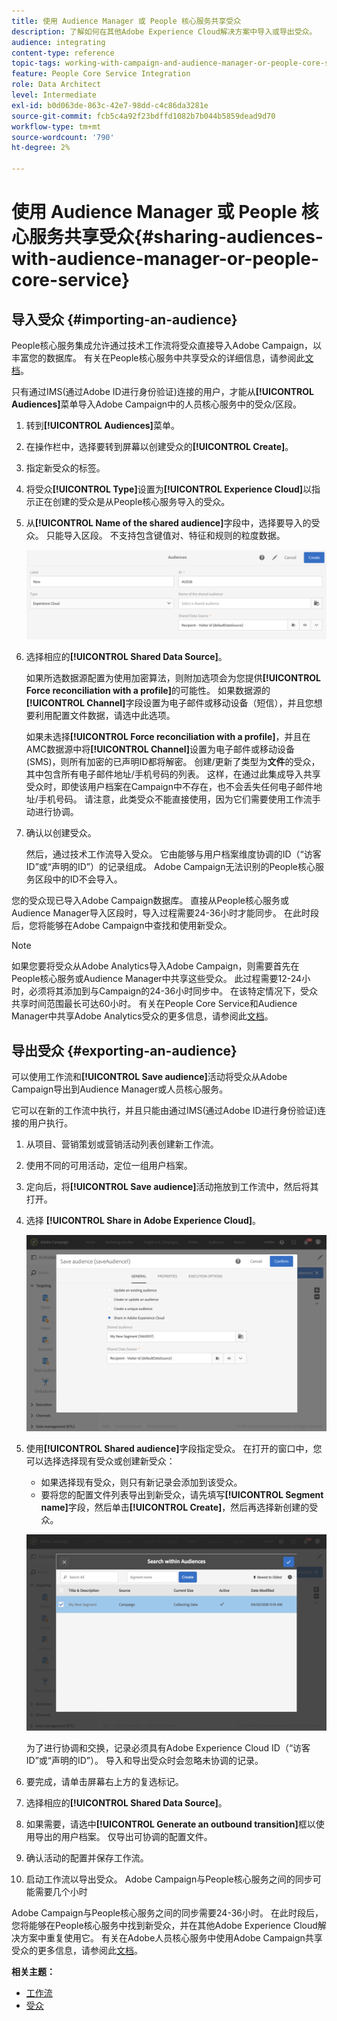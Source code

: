 ```yaml
---
title: 使用 Audience Manager 或 People 核心服务共享受众
description: 了解如何在其他Adobe Experience Cloud解决方案中导入或导出受众。
audience: integrating
content-type: reference
topic-tags: working-with-campaign-and-audience-manager-or-people-core-service
feature: People Core Service Integration
role: Data Architect
level: Intermediate
exl-id: b0d063de-863c-42e7-98dd-c4c86da3281e
source-git-commit: fcb5c4a92f23bdffd1082b7b044b5859dead9d70
workflow-type: tm+mt
source-wordcount: '790'
ht-degree: 2%

---
```


# 使用 Audience Manager 或 People 核心服务共享受众{#sharing-audiences-with-audience-manager-or-people-core-service}

## 导入受众 {#importing-an-audience}

People核心服务集成允许通过技术工作流将受众直接导入Adobe Campaign，以丰富您的数据库。 有关在People核心服务中共享受众的详细信息，请参阅此[文档](https://experienceleague.adobe.com/docs/analytics/components/segmentation/segmentation-workflow/seg-publish.html?lang=zh-Hans)。

只有通过IMS(通过Adobe ID进行身份验证)连接的用户，才能从&#x200B;**[!UICONTROL Audiences]**&#x200B;菜单导入Adobe Campaign中的人员核心服务中的受众/区段。

1. 转到&#x200B;**[!UICONTROL Audiences]**&#x200B;菜单。
1. 在操作栏中，选择要转到屏幕以创建受众的&#x200B;**[!UICONTROL Create]**。
1. 指定新受众的标签。
1. 将受众&#x200B;**[!UICONTROL Type]**&#x200B;设置为&#x200B;**[!UICONTROL Experience Cloud]**&#x200B;以指示正在创建的受众是从People核心服务导入的受众。
1. 从&#x200B;**[!UICONTROL Name of the shared audience]**&#x200B;字段中，选择要导入的受众。 只能导入区段。 不支持包含键值对、特征和规则的粒度数据。

   ![](assets/aam_import_audience.png)

1. 选择相应的&#x200B;**[!UICONTROL Shared Data Source]**。

   如果所选数据源配置为使用加密算法，则附加选项会为您提供&#x200B;**[!UICONTROL Force reconciliation with a profile]**&#x200B;的可能性。 如果数据源的&#x200B;**[!UICONTROL Channel]**&#x200B;字段设置为电子邮件或移动设备（短信），并且您想要利用配置文件数据，请选中此选项。

   如果未选择&#x200B;**[!UICONTROL Force reconciliation with a profile]**，并且在AMC数据源中将&#x200B;**[!UICONTROL Channel]**&#x200B;设置为电子邮件或移动设备(SMS)，则所有加密的已声明ID都将解密。 创建/更新了类型为&#x200B;**文件**&#x200B;的受众，其中包含所有电子邮件地址/手机号码的列表。 这样，在通过此集成导入共享受众时，即使该用户档案在Campaign中不存在，也不会丢失任何电子邮件地址/手机号码。 请注意，此类受众不能直接使用，因为它们需要使用工作流手动进行协调。

1. 确认以创建受众。

   然后，通过技术工作流导入受众。 它由能够与用户档案维度协调的ID（“访客ID”或“声明的ID”）的记录组成。 Adobe Campaign无法识别的People核心服务区段中的ID不会导入。

您的受众现已导入Adobe Campaign数据库。 直接从People核心服务或Audience Manager导入区段时，导入过程需要24-36小时才能同步。 在此时段后，您将能够在Adobe Campaign中查找和使用新受众。

>[!NOTE]
>
>如果您要将受众从Adobe Analytics导入Adobe Campaign，则需要首先在People核心服务或Audience Manager中共享这些受众。 此过程需要12-24小时，必须将其添加到与Campaign的24-36小时同步中。 在该特定情况下，受众共享时间范围最长可达60小时。 有关在People Core Service和Audience Manager中共享Adobe Analytics受众的更多信息，请参阅此[文档](https://experienceleague.adobe.com/docs/analytics/components/segmentation/segmentation-workflow/seg-publish.html?lang=zh-Hans)。

## 导出受众 {#exporting-an-audience}

可以使用工作流和&#x200B;**[!UICONTROL Save audience]**&#x200B;活动将受众从Adobe Campaign导出到Audience Manager或人员核心服务。

它可以在新的工作流中执行，并且只能由通过IMS(通过Adobe ID进行身份验证)连接的用户执行。

1. 从项目、营销策划或营销活动列表创建新工作流。
1. 使用不同的可用活动，定位一组用户档案。
1. 定向后，将&#x200B;**[!UICONTROL Save audience]**&#x200B;活动拖放到工作流中，然后将其打开。
1. 选择 **[!UICONTROL Share in Adobe Experience Cloud]**。

   ![](assets/aam_save_audience_activity.png)

1. 使用&#x200B;**[!UICONTROL Shared audience]**&#x200B;字段指定受众。 在打开的窗口中，您可以选择选择现有受众或创建新受众：

   * 如果选择现有受众，则只有新记录会添加到该受众。
   * 要将您的配置文件列表导出到新受众，请先填写&#x200B;**[!UICONTROL Segment name]**&#x200B;字段，然后单击&#x200B;**[!UICONTROL Create]**，然后再选择新创建的受众。

   ![](assets/aam_save_audience_segment_picker.png)

   为了进行协调和交换，记录必须具有Adobe Experience Cloud ID（“访客ID”或“声明的ID”）。 导入和导出受众时会忽略未协调的记录。

1. 要完成，请单击屏幕右上方的复选标记。
1. 选择相应的&#x200B;**[!UICONTROL Shared Data Source]**。
1. 如果需要，请选中&#x200B;**[!UICONTROL Generate an outbound transition]**&#x200B;框以使用导出的用户档案。 仅导出可协调的配置文件。
1. 确认活动的配置并保存工作流。
1. 启动工作流以导出受众。 Adobe Campaign与People核心服务之间的同步可能需要几个小时

Adobe Campaign与People核心服务之间的同步需要24-36小时。 在此时段后，您将能够在People核心服务中找到新受众，并在其他Adobe Experience Cloud解决方案中重复使用它。 有关在Adobe人员核心服务中使用Adobe Campaign共享受众的更多信息，请参阅此[文档](https://experienceleague.adobe.com/docs/core-services/interface/audiences/t-audience-create.html?lang=zh-Hans)。

**相关主题：**

* [工作流](../../automating/using/get-started-workflows.md)
* [受众](../../audiences/using/about-audiences.md)
